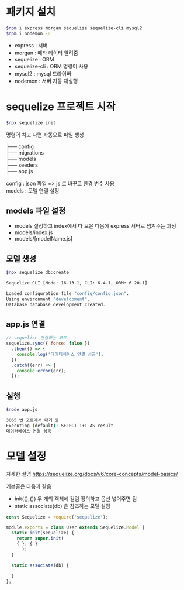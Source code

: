 # 패키지 설치

```bash
$npm i express morgan sequelize sequelize-cli mysql2 
$npm i nodemon -D
```

- express : 서버
- morgan : 메타 데이터 알려줌
- sequelize : ORM
- sequelize-cli : ORM 명령어 사용
- mysql2 : mysql 드라이버
- nodemon : 서버 자동 재실행

# sequelize 프로젝트 시작

```bash
$npx sequelize init
```
명령어 치고 나면 자동으로 파일 생성

├── config  
├── migrations  
├── models  
├── seeders  
├── app.js  


config : json 파일  => js 로 바꾸고 환경 변수 사용  
models : 모델 연결 설정


## models 파일 설정

- models 설정하고 index에서 다 모은 다음에 express 서버로 넘겨주는 과정
- models/index.js
- models/[modelName.js]

## 모델 생성

```bash
$npx sequelize db:create

Sequelize CLI [Node: 16.13.1, CLI: 6.4.1, ORM: 6.20.1]

Loaded configuration file "config/config.json".
Using environment "development".
Database database_development created.
```


## app.js 연결

```js
// sequelize 연결하는 코드
sequelize.sync({ force: false })
  .then(() => {
    console.log('데이터베이스 연결 성공');
  })
  .catch((err) => {
    console.error(err);
  });
```

## 실행

```bash
$node app.js

3065 번 포트에서 대기 중
Executing (default): SELECT 1+1 AS result
데이터베이스 연결 성공
```



# 모델 설정

자세한 설명
https://sequelize.org/docs/v6/core-concepts/model-basics/

기본꼴은 다음과 같음
- init({},{}) 두 개의 객체에
컬럼 정의하고 옵션 넣어주면 됨
- static associate(db) 은 참조하는 모델 설정

```js
const Sequelize = require('sequelize');

module.exports = class User extends Sequelize.Model {
  static init(sequelize) {
    return super.init(
    { }, { }
      );
  }

  static associate(db) {
   
  }
};
```